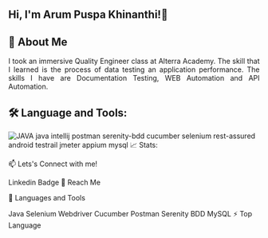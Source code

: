 
## Hi, I'm Arum Puspa Khinanthi!👋

## 👀 About Me
<p align="justify">I took an immersive Quality Engineer class at Alterra Academy. The skill that I learned is the process of data testing an application performance. The skills I have are Documentation Testing, WEB Automation and API Automation.</p>

## 🛠️ Language and Tools:
![JAVA](https://github.com/ArumPuspa19/ArumPuspaKhinanthi/assets/124779557/476dc3ff-16aa-4b2d-a51c-72a95e28308b)
java intellij postman serenity-bdd cucumber selenium rest-assured android testrail jmeter appium mysql
📈 Stats:

📫 Lets's Connect with me!

Linkedin Badge
🤝 Reach Me

🧰 Languages and Tools

Java Selenium Webdriver Cucumber Postman Serenity BDD MySQL
⚡ Top Language
